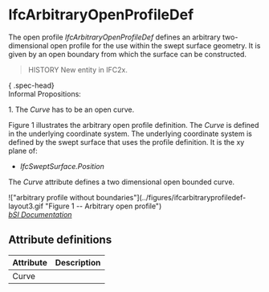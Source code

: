 IfcArbitraryOpenProfileDef
==========================
The open profile _IfcArbitraryOpenProfileDef_ defines an arbitrary two-
dimensional open profile for the use within the swept surface geometry. It is
given by an open boundary from which the surface can be constructed.  
  
> HISTORY  New entity in IFC2x.  
  
{ .spec-head}  
Informal Propositions:  
  
1\. The _Curve_ has to be an open curve.  
  
Figure 1 illustrates the arbitrary open profile definition. The _Curve_ is
defined in the underlying coordinate system. The underlying coordinate system
is defined by the swept surface that uses the profile definition. It is the xy
plane of:  
  
* _IfcSweptSurface.Position_  
  
The _Curve_ attribute defines a two dimensional open bounded curve.  
  
!["arbitrary profile without boundaries"](../figures/ifcarbitraryprofiledef-
layout3.gif "Figure 1 -- Arbitrary open profile")  
[ _bSI
Documentation_](https://standards.buildingsmart.org/IFC/DEV/IFC4_2/FINAL/HTML/schema/ifcprofileresource/lexical/ifcarbitraryopenprofiledef.htm)


Attribute definitions
---------------------
| Attribute   | Description   |
|-------------|---------------|
| Curve       |               |


